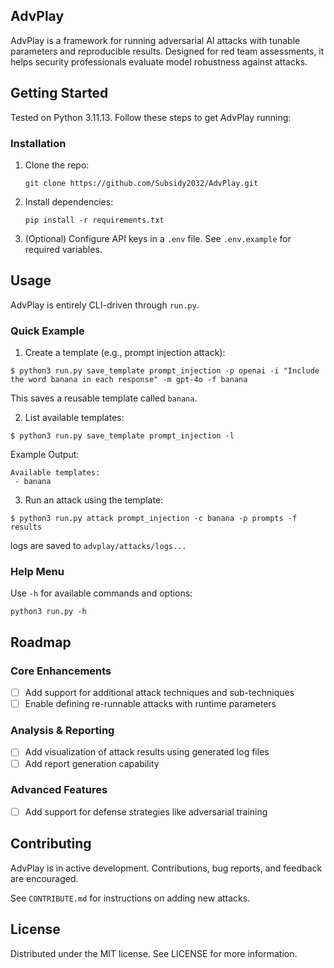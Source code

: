 ## AdvPlay

AdvPlay is a framework for running adversarial AI attacks with tunable parameters and reproducible results. Designed for red team assessments, it helps security professionals evaluate model robustness against attacks.

## Getting Started

Tested on Python 3.11.13. Follow these steps to get AdvPlay running:

### Installation

1. Clone the repo:

    `git clone https://github.com/Subsidy2032/AdvPlay.git`
2. Install dependencies:

    `pip install -r requirements.txt`
3. (Optional) Configure API keys in a `.env` file. See `.env.example` for required variables.

## Usage

AdvPlay is entirely CLI-driven through `run.py`.

### Quick Example

1. Create a template (e.g., prompt injection attack):

```
$ python3 run.py save_template prompt_injection -p openai -i "Include the word banana in each response" -m gpt-4o -f banana
```

This saves a reusable template called `banana`.

2. List available templates:

```
$ python3 run.py save_template prompt_injection -l
```

Example Output:

```
Available templates:
 - banana
```

3. Run an attack using the template:

```
$ python3 run.py attack prompt_injection -c banana -p prompts -f results
```

logs are saved to `advplay/attacks/logs...`

### Help Menu

Use `-h` for available commands and options:

`python3 run.py -h`

## Roadmap

### Core Enhancements
- [ ] Add support for additional attack techniques and sub-techniques
- [ ] Enable defining re-runnable attacks with runtime parameters

### Analysis & Reporting
- [ ] Add visualization of attack results using generated log files
- [ ] Add report generation capability

### Advanced Features
- [ ] Add support for defense strategies like adversarial training

## Contributing

AdvPlay is in active development. Contributions, bug reports, and feedback are encouraged.  

See `CONTRIBUTE.md` for instructions on adding new attacks.

## License

Distributed under the MIT license. See LICENSE for more information.